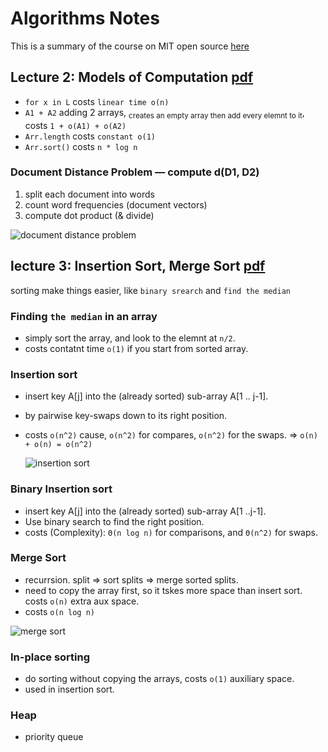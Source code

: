 # Algorithms Notes

This is a summary of the course on MIT open source [here](https://ocw.mit.edu/courses/electrical-engineering-and-computer-science/6-006-introduction-to-algorithms-fall-2011/)

## Lecture 2: Models of Computation [pdf](https://ocw.mit.edu/courses/electrical-engineering-and-computer-science/6-006-introduction-to-algorithms-fall-2011/lecture-videos/MIT6_006F11_lec02.pdf)

- `for x in L` costs `linear time o(n)`
- `A1 + A2` adding 2 arrays, <sub>creates an empty array then add every elemnt to it</sub>, costs `1 + o(A1) + o(A2)`
- `Arr.length` costs `constant o(1)`
- `Arr.sort()` costs `n * log n`

### Document Distance Problem — compute d(D1, D2)

1. split each document into words
2. count word frequencies (document vectors)
3. compute dot product (& divide)

![document distance problem](https://i.imgur.com/C5q06yd.png)

## lecture 3: Insertion Sort, Merge Sort [pdf](https://ocw.mit.edu/courses/electrical-engineering-and-computer-science/6-006-introduction-to-algorithms-fall-2011/lecture-videos/MIT6_006F11_lec03.pdf)

sorting make things easier, like `binary srearch` and `find the median`

### Finding `the median` in an array

- simply sort the array, and look to the elemnt at `n/2`.
- costs contatnt time `o(1)` if you start from sorted array.

### Insertion sort

- insert key A[j] into the (already sorted) sub-array A[1 .. j-1].
- by pairwise key-swaps down to its right position.
- costs `o(n^2)` cause, `o(n^2)` for compares, `o(n^2)` for the swaps. => `o(n) + o(n) = o(n^2)`
  
  ![insertion sort](https://i.imgur.com/4pavsrV.png)

### Binary Insertion sort

- insert key A[j] into the (already sorted) sub-array A[1 ..j-1].
- Use binary search to find the right position.
- costs (Complexity): `Θ(n log n)` for comparisons, and `Θ(n^2)` for swaps.

### Merge Sort

- recurrsion. split => sort splits => merge sorted splits.
- need to copy the array first, so it tskes more space than insert sort. costs `o(n)` extra aux space.
- costs `o(n log n)`

![merge sort](https://i.imgur.com/8jN6RCh.png)

### In-place sorting

- do sorting without copying the arrays, costs `o(1)` auxiliary space.
- used in insertion sort.

### Heap

- priority queue
